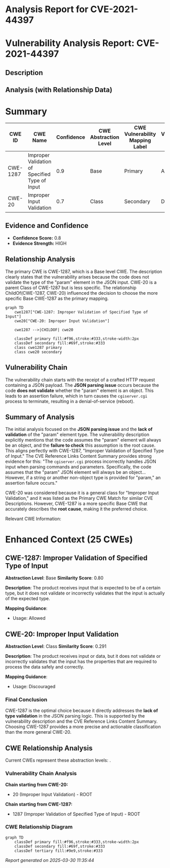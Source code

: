 # Analysis Report for CVE-2021-44397

# Vulnerability Analysis Report: CVE-2021-44397

## Description



## Analysis (with Relationship Data)

# Summary
| CWE ID    | CWE Name                                                                    | Confidence | CWE Abstraction Level | CWE Vulnerability Mapping Label | CWE-Vulnerability Mapping Notes |
| --------- | --------------------------------------------------------------------------- | ---------- | --------------------- | ------------------------------- | ------------------------------- |
| CWE-1287  | Improper Validation of Specified Type of Input                            | 0.9        | Base                  | Primary                         | Allowed                        |
| CWE-20    | Improper Input Validation                                                   | 0.7        | Class                 | Secondary                       | Discouraged                    |

## Evidence and Confidence

*   **Confidence Score:** 0.8
*   **Evidence Strength:** HIGH

## Relationship Analysis
The primary CWE is CWE-1287, which is a Base level CWE. The description clearly states that the vulnerability arises because the code does not validate the type of the "param" element in the JSON input. CWE-20 is a parent Class of CWE-1287 but is less specific. The relationship ChildOf(CWE-1287, CWE-20) influenced the decision to choose the more specific Base CWE-1287 as the primary mapping.

```mermaid
graph TD
    cwe1287["CWE-1287: Improper Validation of Specified Type of Input"]
    cwe20["CWE-20: Improper Input Validation"]

    cwe1287 -->|CHILDOF| cwe20

    classDef primary fill:#f96,stroke:#333,stroke-width:2px
    classDef secondary fill:#69f,stroke:#333
    class cwe1287 primary
    class cwe20 secondary
```

## Vulnerability Chain
The vulnerability chain starts with the receipt of a crafted HTTP request containing a JSON payload. The **JSON parsing issue** occurs because the code **does not validate** whether the "param" element is an object. This leads to an assertion failure, which in turn causes the `cgiserver.cgi` process to terminate, resulting in a denial-of-service (reboot).

## Summary of Analysis
The initial analysis focused on the **JSON parsing issue** and the **lack of validation** of the "param" element type. The vulnerability description explicitly mentions that the code assumes the "param" element will always be an object, and the **failure to check** this assumption is the root cause. This aligns perfectly with CWE-1287, "Improper Validation of Specified Type of Input." The CVE Reference Links Content Summary provides strong evidence for this: "The `cgiserver.cgi` process incorrectly handles JSON input when parsing commands and parameters. Specifically, the code assumes that the "param" JSON element will always be an object... However, if a string or another non-object type is provided for "param," an assertion failure occurs."

CWE-20 was considered because it is a general class for "Improper Input Validation," and it was listed as the Primary CWE Match for similar CVE Descriptions. However, CWE-1287 is a more specific Base CWE that accurately describes the **root cause**, making it the preferred choice.

Relevant CWE Information:

# Enhanced Context (25 CWEs)

## CWE-1287: Improper Validation of Specified Type of Input
**Abstraction Level**: Base
**Similarity Score**: 0.80

**Description**:
The product receives input that is expected to be of a certain type, but it does not validate or incorrectly validates that the input is actually of the expected type.

**Mapping Guidance**:
- Usage: Allowed

## CWE-20: Improper Input Validation
**Abstraction Level**: Class
**Similarity Score**: 0.291

**Description**:
The product receives input or data, but it does not validate or incorrectly validates that the input has the properties that are required to process the data safely and correctly.

**Mapping Guidance**:
- Usage: Discouraged

### Final Conclusion

CWE-1287 is the optimal choice because it directly addresses the **lack of type validation** in the JSON parsing logic. This is supported by the vulnerability description and the CVE Reference Links Content Summary. Choosing CWE-1287 provides a more precise and actionable classification than the more general CWE-20.


## CWE Relationship Analysis

Current CWEs represent these abstraction levels: .


### Vulnerability Chain Analysis

**Chain starting from CWE-20:**
- 20 (Improper Input Validation) - ROOT


**Chain starting from CWE-1287:**
- 1287 (Improper Validation of Specified Type of Input) - ROOT



### CWE Relationship Diagram

```mermaid
graph TD
    classDef primary fill:#f96,stroke:#333,stroke-width:2px
    classDef secondary fill:#69f,stroke:#333
    classDef tertiary fill:#9e9,stroke:#333
```



*Report generated on 2025-03-30 11:35:44*

